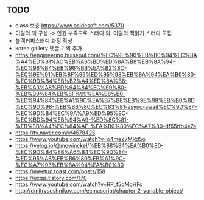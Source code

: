 ## TODO 
- class 보충 https://www.bsidesoft.com/5370
- 이달의 책 구성 -> 인원 부족으로 스터디 외. 이달의 책읽기 스터디 모집
- 블랙커피스터디 과정 작성
- korea gallery 댓글 기획 추가
- https://engineering.huiseoul.com/%EC%9E%90%EB%B0%94%EC%8A%A4%ED%81%AC%EB%A6%BD%ED%8A%B8%EB%8A%94-%EC%96%B4%EB%96%BB%EA%B2%8C-%EC%9E%91%EB%8F%99%ED%95%98%EB%8A%94%EA%B0%80-%EC%9D%B4%EB%B2%A4%ED%8A%B8-%EB%A3%A8%ED%94%84%EC%99%80-%EB%B9%84%EB%8F%99%EA%B8%B0-%ED%94%84%EB%A1%9C%EA%B7%B8%EB%9E%98%EB%B0%8D%EC%9D%98-%EB%B6%80%EC%83%81-async-await%EC%9D%84-%EC%9D%B4%EC%9A%A9%ED%95%9C-%EC%BD%94%EB%94%A9-%ED%8C%81-%EB%8B%A4%EC%84%AF-%EA%B0%80%EC%A7%80-df65ffb4e7e
- https://tv.naver.com/v/4578425
- https://www.youtube.com/watch?v=o4meZ7MRd5o
- https://velog.io/@mowinckel/%EB%88%84%EA%B0%80-%EC%9D%B4%EB%A6%84%EC%9D%84-%ED%95%A8%EB%B6%80%EB%A1%9C-%EC%A7%93%EB%8A%94%EA%B0%80
- https://meetup.toast.com/posts/158
- https://uxgjs.tistory.com/170
- https://www.youtube.com/watch?v=RP_f5dMoHFc
- http://dmitrysoshnikov.com/ecmascript/chapter-2-variable-object/
